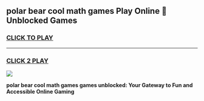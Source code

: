 
## polar bear cool math games Play Online 👋 Unblocked Games
<h3>
<a href="https://news.freeplayer.one?title=polar_bear_cool_math_games&ref=17CMG">CLICK TO PLAY</a></h3>
<hr>

<h3>
<a href="https://news.freeplayer.one?title=polar_bear_cool_math_games&ref=17CMG">CLICK 2 PLAY</a>
  
</h3>

<a href="https://news.freeplayer.one?title=polar_bear_cool_math_games&ref=17CMG/"><img src="https://clearcache.store/games.png"></a>


**polar bear cool math games games unblocked: Your Gateway to Fun and Accessible Online Gaming**
